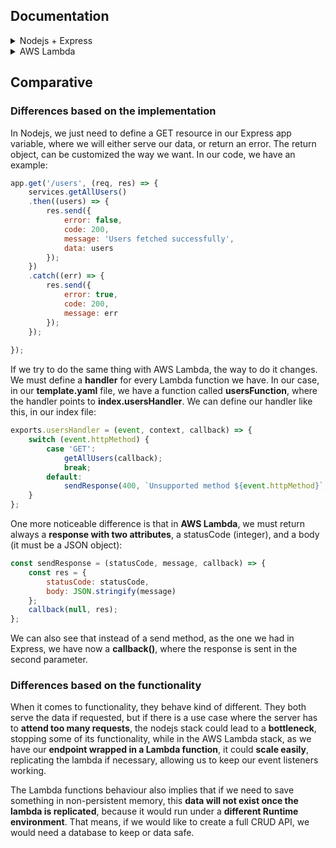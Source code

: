 
## Documentation
<details>
<summary>Nodejs + Express</summary>
<p>

## Documentation: Nodejs + Express
* This API provides the common methods to manage data. In this case, we can manage users.

### Requirements
- **Nodejs** [Download](https://nodejs.org/es/download/)
- A REST consumer app like **POSTMAN** [Download](https://www.getpostman.com/downloads/)

### Installation
1. Create a folder wherever you want the project to be and go inside it.
2. Go to console and, in the previous folder route, write the following command to **clone this repository** (you can download it manually too):

    ```
    git clone https://github.com/codeurjc-students/2019-ServerlessVsExpress.git
    ```

3. From the console, navigate to the folder "sections/REST/nodejs-express".
4. To install the necessary dependencies for this project, write:
    ```
    npm install
    ```
    At this point, we should have express module installed automatically, which is going to allow us to set the server and routes.

### Use
We just need to run the server and make requests. We can do that by typing:
```
node index.js
```
After doing this, a window should pop up from our default browser, but if it doesn't, you can access manually in [http://localhost:3000](http://localhost:3000). This is our REST API entry point.

#### GET requests
1. We can ask our API to **get all the users** existing in our database using the following format in our request:

    **Method**: GET <br/>
    **Route:** http://localhost:3000/users <br/>
    **Body parameters:** none <br/>

</p>
</details>

<details>
<summary>AWS Lambda</summary>
<p>

## Documentation: AWS Lambda + AWS API Gateway
* This API provides the common methods to manage data. In this case, we can manage users.

### Requirements
- **Nodejs** [Download](https://nodejs.org/es/download/)
- A REST consumer app like **POSTMAN** [Download](https://www.getpostman.com/downloads/)
- **AWS SAM CLI** (You will need to have an **AWS account**). Follow this instructions to install it: [Instructions](https://docs.aws.amazon.com/es_es/serverless-application-model/latest/developerguide/serverless-sam-cli-install.html)

### Installation
1. Create a folder wherever you want the project to be and go inside it.

2. Go to console and, in the previous folder route, write the following command to clone this repository (you can download it manually too):

    ```
    git clone https://github.com/codeurjc-students/2019-ServerlessVsExpress.git
    ```

3. From the console, navigate to the folder **"sections/REST/aws-lambda"**.

4. To install the necessary dependencies for this project, write:
    ```
    npm install
    ```
    At this point, we should have node modules installed automatically.

5. Now that you installed the modules required for this app (just **"uuid"**, in this case, to use unique ids), we will need to create an **AWS S3 bucket**.

    If you have read the requirements of this project and have installed **AWS SAM CLI**, you will also be able to use **AWS CLI**. To create the bucket, use this command:
    ```
    aws s3api create-bucket --bucket my-bucket --region eu-west-3
    ```
    With this command, we have created a **bucket named "my-bucket"** in the **region "eu-west-3"**. It's important to keep in mind the region you have chosen because you'll need to use the same region if you're going to use other AWS services(i.e. **DynamoDB database**) to make it work.

6. Having created an AWS S3 bucket where our files will be deployed, we need to **package our SAM template** (this needs to be done before deploying). We can achieve this step by writing this command:
    ```
    sam package --template-file template.yaml --s3-bucket my-bucket --output-template-file packaged-template.yaml
    ```

7. The last step to begin using this API is the **deploy**. We must deploy our packaged files to a **stack**. To do it, just type the following command:
    ```
    sam deploy --template-file packaged-template.yaml --stack-name mystack --capabilities CAPABILITY_IAM
    ```
    The stack is also really important because it will be where all our services exist, and will allow us to see **how everything is connected**. You can even use **Amazon CloudWatch** logs to check if there has been any error in one of your lambda functions.

**Steps from 5 to 7 will be reflected in AWS console. You just need to login to the AWS console and search for them in the "Services" tab.**


### Use

To see the route to make the api requests, we first need to go to AWS console in the browser, and then search for **Services -> API Gateway -> Select your stack name (in this case, mystack) -> Stages -> Open the Prod or Stage arrow**. There, we need to copy the **INVOKE url**, which will be something similar to this: https://xxxxxxx.execute-api.eu-west-3.amazonaws.com/Prod


#### GET requests
1. We can ask our API to **get all the users** existing in our database using the following format in our request:

    **Method**: GET <br/>
    **Route:** https://xxxxxxx.execute-api.eu-west-3.amazonaws.com/Prod/users <br/>
    **Body parameters:** none <br/>

</p>
</details>

## Comparative

### Differences based on the implementation
In Nodejs, we just need to define a GET resource in our Express app variable, where we will either serve our data, or return an error. The return object, can be customized the way we want. In our code, we have an example:

```javascript
app.get('/users', (req, res) => {
    services.getAllUsers()
    .then((users) => {
        res.send({
            error: false,
            code: 200,
            message: 'Users fetched successfully',
            data: users
        });
    })
    .catch((err) => {
        res.send({
            error: true,
            code: 200,
            message: err
        });
    });
    
});
```

If we try to do the same thing with AWS Lambda, the way to do it changes. We must define a **handler** for every Lambda function we have. In our case, in our **template.yaml** file, we have a function called **usersFunction**, where the handler points to **index.usersHandler**. We can define our handler like this, in our index file:

```javascript
exports.usersHandler = (event, context, callback) => {
    switch (event.httpMethod) {
        case 'GET':
            getAllUsers(callback);
            break;
        default:
            sendResponse(400, `Unsupported method ${event.httpMethod}`, callback);
    }
};
```

One more noticeable difference is that in **AWS Lambda**, we must return always a **response with two attributes**, a statusCode (integer), and a body (it must be a JSON object):

```javascript
const sendResponse = (statusCode, message, callback) => {
    const res = {
        statusCode: statusCode,
        body: JSON.stringify(message)
    };
    callback(null, res);
};
```

We can also see that instead of a send method, as the one we had in Express, we have now a **callback()**, where the response is sent in the second parameter.

### Differences based on the functionality
When it comes to functionality, they behave kind of different. They both serve the data if requested, but if there is a use case where the server has to **attend too many requests**, the nodejs stack could lead to a **bottleneck**, stopping some of its functionality, while in the AWS Lambda stack, as we have our **endpoint wrapped in a Lambda function**, it could **scale easily**, replicating the lambda if necessary, allowing us to keep our event listeners working. 

The Lambda functions behaviour also implies that if we need to save something in non-persistent memory, this **data will not exist once the lambda is replicated**, because it would run under a **different Runtime environment**. That means, if we would like to create a full CRUD API, we would need a database to keep or data safe.